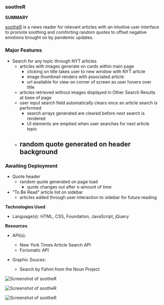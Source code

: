 ### sootheR

**SUMMARY**

[sootheR](https://devmadia.github.io/soother/) is a news reader for relevant articles with an intuitive user interface to promote soothing and comforting random quotes to offset negative emotions brought on by pandemic updates.

### Major Features
- Search for any topic through NYT articles
  - articles with images generate on cards within main page
    - clicking on title takes user to new window with NYT article
    - image thumbnail renders with associated article
    - url available for view on corner of screen as user hovers over title
  - articles retrieved without images displayed in Other Search Results at base of page
  - user input search field automatically clears once an article search is performed
    - search arrays generated are cleared before next search is rendered
    - UI elements are emptied when user searches for next article topic
  - random quote generated on header background
    - 

### Awaiting Deployment
- Quote header
  - random quote generated on page load 
    - quote changes out after x-amount of time
- "To Be Read" article list on sidebar
  - articles added through user interaction to sidebar for future reading

**Technologies Used**
- Language(s): HTML, CSS, Foundation, JavaScript, jQuery

**Resources**
- API(s):
  - New York Times Article Search API
  - Forismatic API

- Graphic Souces:
  - Search by Fahmi from the Noun Project

![Screenshot of sootheR](https://devmadia.github.io/soother/assets/images/sootheR-basic.png)

![Screenshot of sootheR](https://devmadia.github.io/soother/assets/images/soother-001.png)

![Screenshot of sootheR](https://devmadia.github.io/soother/assets/images/soother-002.png)
